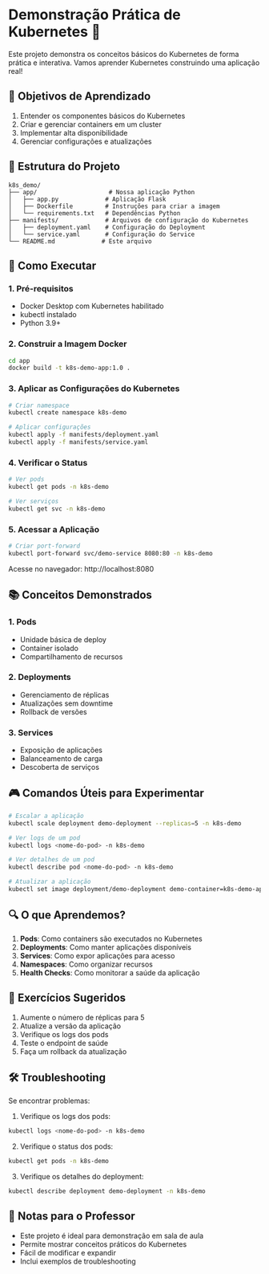 # Demonstração Prática de Kubernetes 🚀

Este projeto demonstra os conceitos básicos do Kubernetes de forma prática e interativa. Vamos aprender Kubernetes construindo uma aplicação real!

## 🎯 Objetivos de Aprendizado

1. Entender os componentes básicos do Kubernetes
2. Criar e gerenciar containers em um cluster
3. Implementar alta disponibilidade
4. Gerenciar configurações e atualizações

## 📁 Estrutura do Projeto

```
k8s_demo/
├── app/                    # Nossa aplicação Python
│   ├── app.py             # Aplicação Flask
│   ├── Dockerfile         # Instruções para criar a imagem
│   └── requirements.txt   # Dependências Python
├── manifests/             # Arquivos de configuração do Kubernetes
│   ├── deployment.yaml    # Configuração do Deployment
│   └── service.yaml       # Configuração do Service
└── README.md             # Este arquivo
```

## 🚀 Como Executar

### 1. Pré-requisitos
- Docker Desktop com Kubernetes habilitado
- kubectl instalado
- Python 3.9+

### 2. Construir a Imagem Docker
```bash
cd app
docker build -t k8s-demo-app:1.0 .
```

### 3. Aplicar as Configurações do Kubernetes
```bash
# Criar namespace
kubectl create namespace k8s-demo

# Aplicar configurações
kubectl apply -f manifests/deployment.yaml
kubectl apply -f manifests/service.yaml
```

### 4. Verificar o Status
```bash
# Ver pods
kubectl get pods -n k8s-demo

# Ver serviços
kubectl get svc -n k8s-demo
```

### 5. Acessar a Aplicação
```bash
# Criar port-forward
kubectl port-forward svc/demo-service 8080:80 -n k8s-demo
```

Acesse no navegador: http://localhost:8080

## 📚 Conceitos Demonstrados

### 1. Pods
- Unidade básica de deploy
- Container isolado
- Compartilhamento de recursos

### 2. Deployments
- Gerenciamento de réplicas
- Atualizações sem downtime
- Rollback de versões

### 3. Services
- Exposição de aplicações
- Balanceamento de carga
- Descoberta de serviços

## 🎮 Comandos Úteis para Experimentar

```bash
# Escalar a aplicação
kubectl scale deployment demo-deployment --replicas=5 -n k8s-demo

# Ver logs de um pod
kubectl logs <nome-do-pod> -n k8s-demo

# Ver detalhes de um pod
kubectl describe pod <nome-do-pod> -n k8s-demo

# Atualizar a aplicação
kubectl set image deployment/demo-deployment demo-container=k8s-demo-app:2.0 -n k8s-demo
```

## 🔍 O que Aprendemos?

1. **Pods**: Como containers são executados no Kubernetes
2. **Deployments**: Como manter aplicações disponíveis
3. **Services**: Como expor aplicações para acesso
4. **Namespaces**: Como organizar recursos
5. **Health Checks**: Como monitorar a saúde da aplicação

## 🎯 Exercícios Sugeridos

1. Aumente o número de réplicas para 5
2. Atualize a versão da aplicação
3. Verifique os logs dos pods
4. Teste o endpoint de saúde
5. Faça um rollback da atualização

## 🛠️ Troubleshooting

Se encontrar problemas:

1. Verifique os logs dos pods:
```bash
kubectl logs <nome-do-pod> -n k8s-demo
```

2. Verifique o status dos pods:
```bash
kubectl get pods -n k8s-demo
```

3. Verifique os detalhes do deployment:
```bash
kubectl describe deployment demo-deployment -n k8s-demo
```

## 📝 Notas para o Professor

- Este projeto é ideal para demonstração em sala de aula
- Permite mostrar conceitos práticos do Kubernetes
- Fácil de modificar e expandir
- Inclui exemplos de troubleshooting 